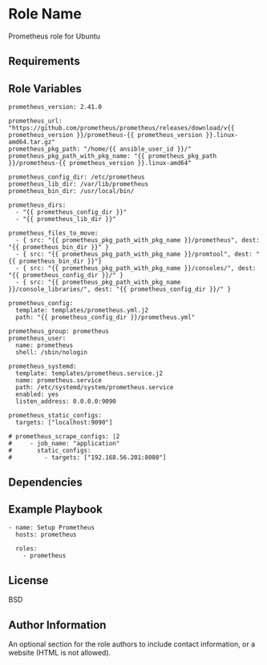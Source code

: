 # Role Name

Prometheus role for Ubuntu

## Requirements

## Role Variables

    prometheus_version: 2.41.0

    prometheus_url: "https://github.com/prometheus/prometheus/releases/download/v{{ prometheus_version }}/prometheus-{{ prometheus_version }}.linux-amd64.tar.gz"
    prometheus_pkg_path: "/home/{{ ansible_user_id }}/"
    prometheus_pkg_path_with_pkg_name: "{{ prometheus_pkg_path }}/prometheus-{{ prometheus_version }}.linux-amd64"

    prometheus_config_dir: /etc/prometheus
    prometheus_lib_dir: /var/lib/prometheus
    prometheus_bin_dir: /usr/local/bin/

    prometheus_dirs:
      - "{{ prometheus_config_dir }}"
      - "{{ prometheus_lib_dir }}"

    prometheus_files_to_move:
      - { src: "{{ prometheus_pkg_path_with_pkg_name }}/prometheus", dest: "{{ prometheus_bin_dir }}" }
      - { src: "{{ prometheus_pkg_path_with_pkg_name }}/promtool", dest: "{{ prometheus_bin_dir }}"}
      - { src: "{{ prometheus_pkg_path_with_pkg_name }}/consoles/", dest: "{{ prometheus_config_dir }}/" }
      - { src: "{{ prometheus_pkg_path_with_pkg_name }}/console_libraries/", dest: "{{ prometheus_config_dir }}/" }

    prometheus_config:
      template: templates/prometheus.yml.j2
      path: "{{ prometheus_config_dir }}/prometheus.yml"

    prometheus_group: prometheus
    prometheus_user:
      name: prometheus
      shell: /sbin/nologin

    prometheus_systemd:
      template: templates/prometheus.service.j2
      name: prometheus.service
      path: /etc/systemd/system/prometheus.service
      enabled: yes
      listen_address: 0.0.0.0:9090

    prometheus_static_configs:
      targets: ["localhost:9090"]

    # prometheus_scrape_configs: |2
    #     - job_name: "application"
    #       static_configs:
    #         - targets: ["192.168.56.201:8080"]

## Dependencies

## Example Playbook

    - name: Setup Prometheus
      hosts: prometheus

      roles:
        - prometheus

## License

BSD

## Author Information

An optional section for the role authors to include contact information, or a website (HTML is not allowed).
